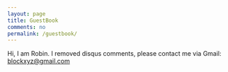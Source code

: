 ```yaml
---
layout: page
title: GuestBook
comments: no
permalink: /guestbook/
---
```


Hi, I am Robin. I removed disqus comments, please contact me via Gmail: blockxyz@gmail.com
